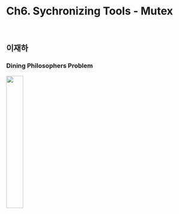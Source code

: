# Ch6. Sychronizing Tools - Mutex
<br>

## 이재하

### Dining Philosophers Problem

<img src="https://user-images.githubusercontent.com/44635266/68369600-09ca9580-017e-11ea-8f58-7c83fe50e3a6.png"  width="30%" height="30%"/>


